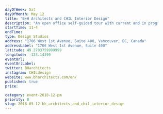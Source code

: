 ```yaml
---
dayOfWeek: Sat
dayOfMonth: May 12
title: "B+H Architects and CHIL Interior Design"
description: "An open office self-guided tour with current and in progress projects scattered throughout the space. An opportunity for the public to see how our firm designs by displaying our process and finished works."
startTime: 11-4
endTime: 
type: Design Studios
address: "1706 West 1st Avenue, Suite 400, Vancouver, BC, Canada"
addressLabel: "1706 West 1st Avenue, Suite 400"
latitude: 49.2703759999999
longitude: -123.14399
eventUrl: 
eventUrlLabel: 
twitter: BHarchitects
instagram: CHILdesign
website: www.bharchitects.com/en/
published: true
price: 

category: event-2018-12-pm
priority: 0
slug: 2018-05-12-bh_architects_and_chil_interior_design
---
```

